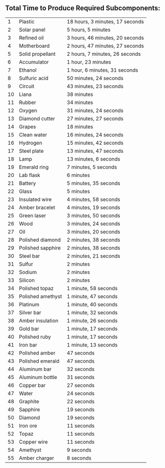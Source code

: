 ## Total Time to Produce Required Subcomponents:
|   	|            	|  	|
|----	|-------------------	|---------------------------------	|
| 1  	| Plastic           	| 18 hours, 3 minutes, 17 seconds 	|
| 2  	| Solar panel       	| 5 hours, 5 minutes              	|
| 3  	| Refined oil       	| 3 hours, 46 minutes, 20 seconds 	|
| 4  	| Motherboard       	| 2 hours, 47 minutes, 27 seconds 	|
| 5  	| Solid propellant  	| 2 hours, 7 minutes, 26 seconds  	|
| 6  	| Accumulator       	| 1 hour, 23 minutes              	|
| 7  	| Ethanol           	| 1 hour, 6 minutes, 31 seconds   	|
| 8  	| Sulfuric acid     	| 50 minutes, 24 seconds          	|
| 9  	| Circuit           	| 43 minutes, 23 seconds          	|
| 10 	| Liana             	| 38 minutes                      	|
| 11 	| Rubber            	| 34 minutes                      	|
| 12 	| Oxygen            	| 31 minutes, 24 seconds          	|
| 13 	| Diamond cutter    	| 27 minutes, 27 seconds          	|
| 14 	| Grapes            	| 18 minutes                      	|
| 15 	| Clean water       	| 16 minutes, 24 seconds          	|
| 16 	| Hydrogen          	| 15 minutes, 42 seconds          	|
| 17 	| Steel plate       	| 13 minutes, 47 seconds          	|
| 18 	| Lamp              	| 13 minutes, 6 seconds           	|
| 19 	| Emerald ring      	| 7 minutes, 5 seconds            	|
| 20 	| Lab flask         	| 6 minutes                       	|
| 21 	| Battery           	| 5 minutes, 35 seconds           	|
| 22 	| Glass             	| 5 minutes                       	|
| 23 	| Insulated wire    	| 4 minutes, 58 seconds           	|
| 24 	| Amber bracelet    	| 4 minutes, 19 seconds           	|
| 25 	| Green laser       	| 3 minutes, 50 seconds           	|
| 26 	| Wood              	| 3 minutes, 24 seconds           	|
| 27 	| Oil               	| 3 minutes, 20 seconds           	|
| 28 	| Polished diamond  	| 2 minutes, 38 seconds           	|
| 29 	| Polished sapphire 	| 2 minutes, 38 seconds           	|
| 30 	| Steel bar         	| 2 minutes, 21 seconds           	|
| 31 	| Sulfur            	| 2 minutes                       	|
| 32 	| Sodium            	| 2 minutes                       	|
| 33 	| Silicon           	| 2 minutes                       	|
| 34 	| Polished topaz    	| 1 minute, 58 seconds            	|
| 35 	| Polished amethyst 	| 1 minute, 47 seconds            	|
| 36 	| Platinum          	| 1 minute, 40 seconds            	|
| 37 	| Silver bar        	| 1 minute, 32 seconds            	|
| 38 	| Amber insulation  	| 1 minute, 26 seconds            	|
| 39 	| Gold bar          	| 1 minute, 17 seconds            	|
| 40 	| Polished ruby     	| 1 minute, 17 seconds            	|
| 41 	| Iron bar          	| 1 minute, 13 seconds            	|
| 42 	| Polished amber    	| 47 seconds                      	|
| 43 	| Polished emerald  	| 47 seconds                      	|
| 44 	| Aluminum bar      	| 32 seconds                      	|
| 45 	| Aluminum bottle   	| 31 seconds                      	|
| 46 	| Copper bar        	| 27 seconds                      	|
| 47 	| Water             	| 24 seconds                      	|
| 48 	| Graphite          	| 22 seconds                      	|
| 49 	| Sapphire          	| 19 seconds                      	|
| 50 	| Diamond           	| 19 seconds                      	|
| 51 	| Iron ore          	| 11 seconds                      	|
| 52 	| Topaz             	| 11 seconds                      	|
| 53 	| Copper wire       	| 11 seconds                      	|
| 54 	| Amethyst          	| 9 seconds                       	|
| 55 	| Amber charger     	| 8 seconds                       	|
